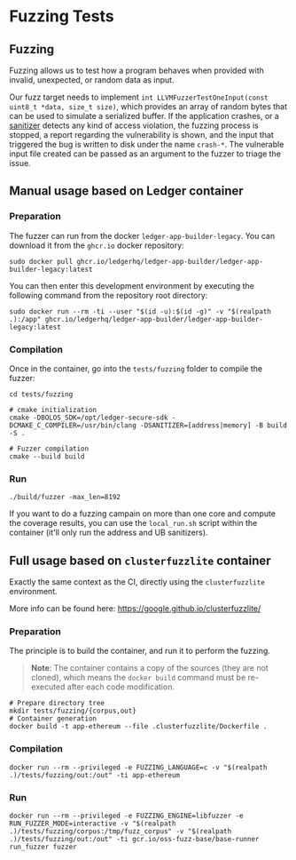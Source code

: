 # Fuzzing Tests

## Fuzzing

Fuzzing allows us to test how a program behaves when provided with invalid, unexpected, or random data as input.

Our fuzz target needs to implement `int LLVMFuzzerTestOneInput(const uint8_t *data, size_t size)`,
which provides an array of random bytes that can be used to simulate a serialized buffer.
If the application crashes, or a [sanitizer](https://github.com/google/sanitizers) detects
any kind of access violation, the fuzzing process is stopped, a report regarding the vulnerability is shown,
and the input that triggered the bug is written to disk under the name `crash-*`.
The vulnerable input file created can be passed as an argument to the fuzzer to triage the issue.


## Manual usage based on Ledger container

### Preparation

The fuzzer can run from the docker `ledger-app-builder-legacy`. You can download it from the `ghcr.io` docker repository:

```console
sudo docker pull ghcr.io/ledgerhq/ledger-app-builder/ledger-app-builder-legacy:latest
```

You can then enter this development environment by executing the following command from the repository root directory:

```console
sudo docker run --rm -ti --user "$(id -u):$(id -g)" -v "$(realpath .):/app" ghcr.io/ledgerhq/ledger-app-builder/ledger-app-builder-legacy:latest
```

### Compilation

Once in the container, go into the `tests/fuzzing` folder to compile the fuzzer:

```console
cd tests/fuzzing

# cmake initialization
cmake -DBOLOS_SDK=/opt/ledger-secure-sdk -DCMAKE_C_COMPILER=/usr/bin/clang -DSANITIZER=[address|memory] -B build -S .

# Fuzzer compilation
cmake --build build
```

### Run

```console
./build/fuzzer -max_len=8192
```

If you want to do a fuzzing campain on more than one core and compute the coverage results, you can use the `local_run.sh` script within the container (it'll only run the address and UB sanitizers).

## Full usage based on `clusterfuzzlite` container

Exactly the same context as the CI, directly using the `clusterfuzzlite` environment.

More info can be found here:
<https://google.github.io/clusterfuzzlite/>

### Preparation

The principle is to build the container, and run it to perform the fuzzing.

> **Note**: The container contains a copy of the sources (they are not cloned),
> which means the `docker build` command must be re-executed after each code modification.

```console
# Prepare directory tree
mkdir tests/fuzzing/{corpus,out}
# Container generation
docker build -t app-ethereum --file .clusterfuzzlite/Dockerfile .
```

### Compilation

```console
docker run --rm --privileged -e FUZZING_LANGUAGE=c -v "$(realpath .)/tests/fuzzing/out:/out" -ti app-ethereum
```

### Run

```console
docker run --rm --privileged -e FUZZING_ENGINE=libfuzzer -e RUN_FUZZER_MODE=interactive -v "$(realpath .)/tests/fuzzing/corpus:/tmp/fuzz_corpus" -v "$(realpath .)/tests/fuzzing/out:/out" -ti gcr.io/oss-fuzz-base/base-runner run_fuzzer fuzzer
```
